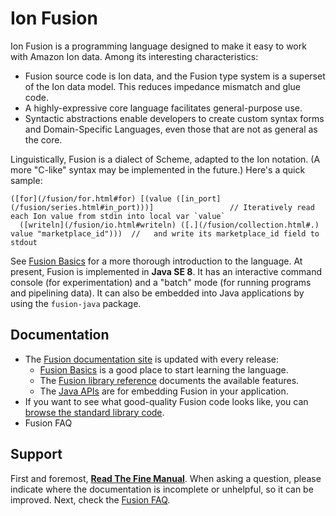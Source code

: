 # Ion Fusion

Ion Fusion is a programming language designed to make it easy to work with Amazon Ion data. Among
its interesting characteristics:

* Fusion source code is Ion data, and the Fusion type system is a superset of the Ion data model.
  This reduces impedance mismatch and glue code.
* A highly-expressive core language facilitates general-purpose use.
* Syntactic abstractions enable developers to create custom syntax forms and Domain-Specific
  Languages, even those that are not as general as the core.

Linguistically, Fusion is a dialect of Scheme, adapted to the Ion notation. (A more "C-like" syntax
may be implemented in the future.) Here's a quick sample:

```
([for](/fusion/for.html#for) [(value ([in_port](/fusion/series.html#in_port)))]                 // Iteratively read each Ion value from stdin into local var `value`
  ([writeln](/fusion/io.html#writeln) ([.](/fusion/collection.html#.) value "marketplace_id")))  //   and write its marketplace_id field to stdout
```

See [Fusion Basics](/basics.html) for a more thorough introduction to the language. At present,
Fusion is implemented in **Java SE 8**. It has an interactive command console (for experimentation)
and a "batch" mode (for running programs and pipelining data). It can also be embedded into Java
applications by using the `fusion-java` package.

## Documentation

* The [Fusion documentation site](/index.html) is updated with every release:
    * [Fusion Basics](/basics.html) is a good place to start learning the language.
    * The [Fusion library reference](/fusion.html) documents the available features.
    * The [Java APIs](/javadoc/index.html) are for embedding Fusion in your application.
* If you want to see what good-quality Fusion code looks like, you
  can [browse the standard library code](/fusion/src/fusion).
* Fusion FAQ

## Support

First and foremost, ****[Read The Fine Manual](/index.html)****. When asking a question, please
indicate where the documentation is incomplete or unhelpful, so it can be improved.
Next, check the [Fusion FAQ](FAQ.md).

